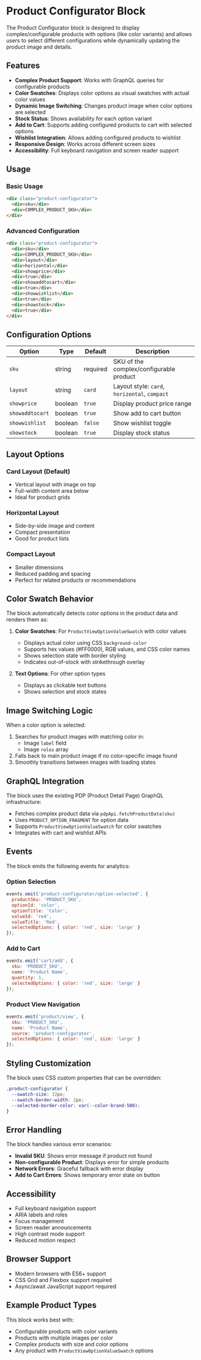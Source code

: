 # Product Configurator Block

The Product Configurator block is designed to display complex/configurable products with options (like color variants) and allows users to select different configurations while dynamically updating the product image and details.

## Features

- **Complex Product Support**: Works with GraphQL queries for configurable products
- **Color Swatches**: Displays color options as visual swatches with actual color values
- **Dynamic Image Switching**: Changes product image when color options are selected
- **Stock Status**: Shows availability for each option variant
- **Add to Cart**: Supports adding configured products to cart with selected options
- **Wishlist Integration**: Allows adding configured products to wishlist
- **Responsive Design**: Works across different screen sizes
- **Accessibility**: Full keyboard navigation and screen reader support

## Usage

### Basic Usage

```html
<div class="product-configurator">
  <div>sku</div>
  <div>COMPLEX_PRODUCT_SKU</div>
</div>
```

### Advanced Configuration

```html
<div class="product-configurator">
  <div>sku</div>
  <div>COMPLEX_PRODUCT_SKU</div>
  <div>layout</div>
  <div>horizontal</div>
  <div>showprice</div>
  <div>true</div>
  <div>showaddtocart</div>
  <div>true</div>
  <div>showwishlist</div>
  <div>true</div>
  <div>showstock</div>
  <div>true</div>
</div>
```

## Configuration Options

| Option | Type | Default | Description |
|--------|------|---------|-------------|
| `sku` | string | required | SKU of the complex/configurable product |
| `layout` | string | `card` | Layout style: `card`, `horizontal`, `compact` |
| `showprice` | boolean | `true` | Display product price range |
| `showaddtocart` | boolean | `true` | Show add to cart button |
| `showwishlist` | boolean | `false` | Show wishlist toggle |
| `showstock` | boolean | `true` | Display stock status |

## Layout Options

### Card Layout (Default)
- Vertical layout with image on top
- Full-width content area below
- Ideal for product grids

### Horizontal Layout
- Side-by-side image and content
- Compact presentation
- Good for product lists

### Compact Layout
- Smaller dimensions
- Reduced padding and spacing
- Perfect for related products or recommendations

## Color Swatch Behavior

The block automatically detects color options in the product data and renders them as:

1. **Color Swatches**: For `ProductViewOptionValueSwatch` with color values
   - Displays actual color using CSS `background-color`
   - Supports hex values (#FF0000), RGB values, and CSS color names
   - Shows selection state with border styling
   - Indicates out-of-stock with strikethrough overlay

2. **Text Options**: For other option types
   - Displays as clickable text buttons
   - Shows selection and stock states

## Image Switching Logic

When a color option is selected:

1. Searches for product images with matching color in:
   - Image `label` field
   - Image `roles` array
2. Falls back to main product image if no color-specific image found
3. Smoothly transitions between images with loading states

## GraphQL Integration

The block uses the existing PDP (Product Detail Page) GraphQL infrastructure:

- Fetches complex product data via `pdpApi.fetchProductData(sku)`
- Uses `PRODUCT_OPTION_FRAGMENT` for option data
- Supports `ProductViewOptionValueSwatch` for color swatches
- Integrates with cart and wishlist APIs

## Events

The block emits the following events for analytics:

### Option Selection
```javascript
events.emit('product-configurator/option-selected', {
  productSku: 'PRODUCT_SKU',
  optionId: 'color',
  optionTitle: 'Color',
  valueId: 'red',
  valueTitle: 'Red',
  selectedOptions: { color: 'red', size: 'large' }
});
```

### Add to Cart
```javascript
events.emit('cart/add', {
  sku: 'PRODUCT_SKU',
  name: 'Product Name',
  quantity: 1,
  selectedOptions: { color: 'red', size: 'large' }
});
```

### Product View Navigation
```javascript
events.emit('product/view', {
  sku: 'PRODUCT_SKU',
  name: 'Product Name',
  source: 'product-configurator',
  selectedOptions: { color: 'red', size: 'large' }
});
```

## Styling Customization

The block uses CSS custom properties that can be overridden:

```css
.product-configurator {
  --swatch-size: 32px;
  --swatch-border-width: 2px;
  --selected-border-color: var(--color-brand-500);
}
```

## Error Handling

The block handles various error scenarios:

- **Invalid SKU**: Shows error message if product not found
- **Non-configurable Product**: Displays error for simple products
- **Network Errors**: Graceful fallback with error display
- **Add to Cart Errors**: Shows temporary error state on button

## Accessibility

- Full keyboard navigation support
- ARIA labels and roles
- Focus management
- Screen reader announcements
- High contrast mode support
- Reduced motion respect

## Browser Support

- Modern browsers with ES6+ support
- CSS Grid and Flexbox support required
- Async/await JavaScript support required

## Example Product Types

This block works best with:
- Configurable products with color variants
- Products with multiple images per color
- Complex products with size and color options
- Any product with `ProductViewOptionValueSwatch` options
